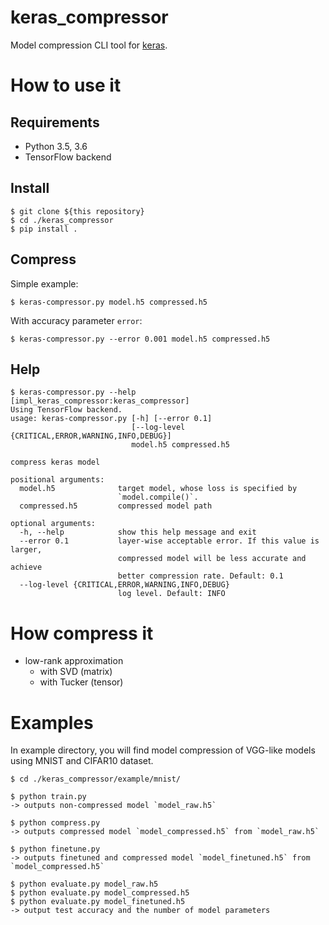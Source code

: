 # keras_compressor
Model compression CLI tool for [keras](https://github.com/fchollet/keras).

# How to use it

## Requirements
- Python 3.5, 3.6
- TensorFlow backend

## Install
```
$ git clone ${this repository}
$ cd ./keras_compressor
$ pip install .
```

## Compress
Simple example:
```
$ keras-compressor.py model.h5 compressed.h5
```

With accuracy parameter `error`:
```
$ keras-compressor.py --error 0.001 model.h5 compressed.h5
```

## Help
```
$ keras-compressor.py --help                                                                               [impl_keras_compressor:keras_compressor]
Using TensorFlow backend.
usage: keras-compressor.py [-h] [--error 0.1]
                           [--log-level {CRITICAL,ERROR,WARNING,INFO,DEBUG}]
                           model.h5 compressed.h5

compress keras model

positional arguments:
  model.h5              target model, whose loss is specified by
                        `model.compile()`.
  compressed.h5         compressed model path

optional arguments:
  -h, --help            show this help message and exit
  --error 0.1           layer-wise acceptable error. If this value is larger,
                        compressed model will be less accurate and achieve
                        better compression rate. Default: 0.1
  --log-level {CRITICAL,ERROR,WARNING,INFO,DEBUG}
                        log level. Default: INFO
```

# How compress it
- low-rank approximation
  - with SVD (matrix)
  - with Tucker (tensor)

# Examples
In example directory, you will find model compression of VGG-like models using MNIST and CIFAR10 dataset.

```console
$ cd ./keras_compressor/example/mnist/

$ python train.py
-> outputs non-compressed model `model_raw.h5`

$ python compress.py
-> outputs compressed model `model_compressed.h5` from `model_raw.h5`

$ python finetune.py
-> outputs finetuned and compressed model `model_finetuned.h5` from `model_compressed.h5`

$ python evaluate.py model_raw.h5
$ python evaluate.py model_compressed.h5
$ python evaluate.py model_finetuned.h5
-> output test accuracy and the number of model parameters
```
